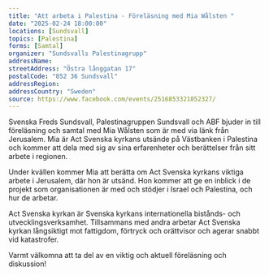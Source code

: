```yaml
---
title: "Att arbeta i Palestina - Föreläsning med Mia Wålsten "
date: "2025-02-24 18:00:00"
locations: [Sundsvall]
topics: [Palestina]
forms: [Samtal]
organizer: "Sundsvalls Palestinagrupp"
addressName: 
streetAddress: "Östra långgatan 17"
postalCode: "852 36 Sundsvall"
addressRegion:
addressCountry: "Sweden"
source: https://www.facebook.com/events/2516853321852327/
---
```

Svenska Freds Sundsvall, Palestinagruppen Sundsvall och ABF bjuder in till föreläsning och samtal med Mia Wålsten som är med via länk från Jerusalem. Mia är Act Svenska kyrkans utsände på Västbanken i Palestina och kommer att dela med sig av sina erfarenheter och berättelser från sitt arbete i regionen.

Under kvällen kommer Mia att berätta om Act Svenska kyrkans viktiga arbete i Jerusalem, där hon är utsänd. Hon kommer att ge en inblick i de projekt som organisationen är med och stödjer i Israel och Palestina, och hur de arbetar.

Act Svenska kyrkan är Svenska kyrkans internationella bistånds- och utvecklingsverksamhet. Tillsammans med andra arbetar Act Svenska kyrkan långsiktigt mot fattigdom, förtryck och orättvisor och agerar snabbt vid katastrofer.

Varmt välkomna att ta del av en viktig och aktuell föreläsning och diskussion!

